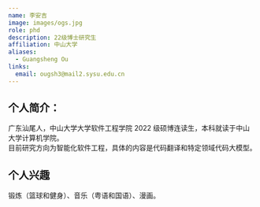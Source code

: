 ```yaml
---
name: 李安吉
image: images/ogs.jpg
role: phd
description: 22级博士研究生
affiliation: 中山大学
aliases:
  - Guangsheng Ou
links:
  email: ougsh3@mail2.sysu.edu.cn
---
```


## 个人简介：
广东汕尾人，中山大学大学软件工程学院 2022 级硕博连读生，本科就读于中山大学计算机学院。  
目前研究方向为智能化软件工程，具体的内容是代码翻译和特定领域代码大模型。  
## 个人兴趣
锻炼（篮球和健身）、音乐（粤语和国语）、漫画。
